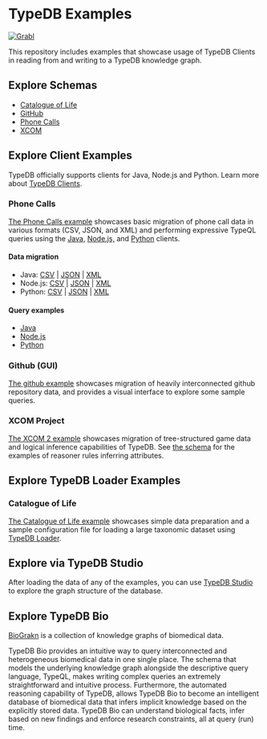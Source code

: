 # TypeDB Examples

[![Grabl](https://grabl.io/api/status/vaticle/typedb-examples/badge.svg)](https://grabl.io/vaticle/typedb-examples)

This repository includes examples that showcase usage of TypeDB Clients in reading from and writing to a TypeDB knowledge graph.

## Explore Schemas
- [Catalogue of Life](catalogue_of_life/schema.tql)
- [GitHub](github/schemas/github-schema.tql)
- [Phone Calls](phone_calls/schema.tql)
- [XCOM](xcom/schema.tql)

## Explore Client Examples

TypeDB officially supports clients for Java, Node.js and Python. Learn more about [TypeDB Clients](http://docs.vaticle.com/docs/client-api/overview).

### Phone Calls

[The Phone Calls example](phone_calls) showcases basic migration of phone call data in various formats (CSV, JSON, and XML)
and performing expressive TypeQL queries using the [Java,](phone_calls/java) [Node.js,](phone_calls/nodejs) and
[Python](phone_calls/python) clients.

#### Data migration
- Java: [CSV](phone_calls/java/CSVMigration.java) | [JSON](phone_calls/java/JSONMigration.java) | [XML](phone_calls/java/XMLMigration.java)
- Node.js: [CSV](phone_calls/nodejs/migrateCsv.js) | [JSON](phone_calls/nodejs/migrateJson.js) | [XML](phone_calls/nodejs/migrateXml.js)
- Python: [CSV](phone_calls/python/migrate_csv.py) | [JSON](phone_calls/python/migrate_json.py) | [XML](phone_calls/python/migrate_xml.py)

#### Query examples
- [Java](phone_calls/java/Queries.java)
- [Node.js](phone_calls/nodejs/queries.js)
- [Python](phone_calls/python/queries.py)

### Github (GUI)

[The github example](github) showcases migration of heavily interconnected github repository data, and provides a visual
interface to explore some sample queries.

### XCOM Project

[The XCOM 2 example](xcom) showcases migration of tree-structured game data and logical inference capabilities of TypeDB.
See [the schema](xcom/schema.tql) for the examples of reasoner rules inferring attributes.

## Explore TypeDB Loader Examples

### Catalogue of Life

[The Catalogue of Life example](catalogue_of_life) showcases simple data preparation and a sample configuration file for
loading a large taxonomic dataset using [TypeDB Loader](https://github.com/typedb-osi/typedb-loader).

## Explore via TypeDB Studio

After loading the data of any of the examples, you can use [TypeDB Studio](https://github.com/vaticle/typedb-studio/releases) to explore
the graph structure of the database.

## Explore TypeDB Bio
[BioGrakn](https://github.com/vaticle/typedb-bio) is a collection of knowledge graphs of biomedical data.

TypeDB Bio provides an intuitive way to query interconnected and heterogeneous biomedical data in one single place. The schema that models the underlying knowledge graph alongside the descriptive query language, TypeQL, makes writing complex queries an extremely straightforward and intuitive process. Furthermore, the automated reasoning capability of TypeDB, allows TypeDB Bio to become an intelligent database of biomedical data that infers implicit knowledge based on the explicitly stored data. TypeDB Bio can understand biological facts, infer based on new findings and enforce research constraints, all at query (run) time.
